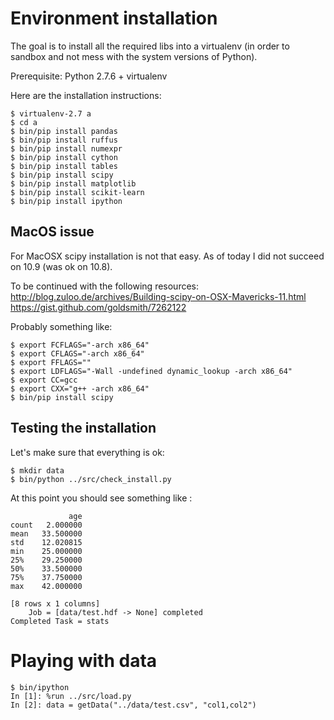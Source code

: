
Environment installation
========================

The goal is to install all the required libs into a virtualenv (in order to sandbox and not mess with the system versions of Python).

Prerequisite:
Python 2.7.6 + virtualenv

Here are the installation instructions:

    $ virtualenv-2.7 a
    $ cd a
    $ bin/pip install pandas
    $ bin/pip install ruffus
    $ bin/pip install numexpr
    $ bin/pip install cython
    $ bin/pip install tables
    $ bin/pip install scipy   
    $ bin/pip install matplotlib
    $ bin/pip install scikit-learn
    $ bin/pip install ipython

MacOS issue
-----------

For MacOSX scipy installation is not that easy. As of today I did not succeed on 10.9 (was ok on 10.8).

To be continued with the following resources:
http://blog.zuloo.de/archives/Building-scipy-on-OSX-Mavericks-11.html
https://gist.github.com/goldsmith/7262122

Probably something like:

    $ export FCFLAGS="-arch x86_64"
    $ export CFLAGS="-arch x86_64"
    $ export FFLAGS=""
    $ export LDFLAGS="-Wall -undefined dynamic_lookup -arch x86_64"
    $ export CC=gcc
    $ export CXX="g++ -arch x86_64"
    $ bin/pip install scipy


Testing the installation
------------------------

Let's make sure that everything is ok:

    $ mkdir data
    $ bin/python ../src/check_install.py

At this point you should see something like :

                 age
    count   2.000000
    mean   33.500000
    std    12.020815
    min    25.000000
    25%    29.250000
    50%    33.500000
    75%    37.750000
    max    42.000000
    
    [8 rows x 1 columns]
        Job = [data/test.hdf -> None] completed
    Completed Task = stats

Playing with data
=================

    $ bin/ipython
    In [1]: %run ../src/load.py
    In [2]: data = getData("../data/test.csv", "col1,col2")


